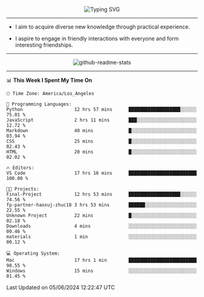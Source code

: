 <p align="center">
  <img src="https://readme-typing-svg.demolab.com?font=Fira+Code&weight=500&size=32&duration=2500&pause=1600&center=true&vCenter=true&random=false&width=1024&height=64&lines=Hi+there+%F0%9F%91%8B;I'm+delighted+you+could+make+it+here+%F0%9F%8E%89;I'm+Harry%2C+a+college+student+still+finding+my+way" alt="Typing SVG" />
</p>


---


- I aim to acquire diverse new knowledge through practical experience.

- I aspire to engage in friendly interactions with everyone and form interesting friendships.


---


<p align="center">
  <img src="https://github-readme-stats.vercel.app/api?username=Harry-Jing&show_icons=true" alt="github-readme-stats"/>
</p>


---

<!--START_SECTION:waka-->
📊 **This Week I Spent My Time On** 

```text
🕑︎ Time Zone: America/Los_Angeles

💬 Programming Languages: 
Python                   12 hrs 57 mins      ███████████████████░░░░░░   75.01 % 
JavaScript               2 hrs 11 mins       ███░░░░░░░░░░░░░░░░░░░░░░   12.72 % 
Markdown                 40 mins             █░░░░░░░░░░░░░░░░░░░░░░░░   03.94 % 
CSS                      25 mins             █░░░░░░░░░░░░░░░░░░░░░░░░   02.43 % 
HTML                     20 mins             █░░░░░░░░░░░░░░░░░░░░░░░░   02.02 % 

🔥 Editors: 
VS Code                  17 hrs 16 mins      █████████████████████████   100.00 % 

🐱‍💻 Projects: 
Final-Project            12 hrs 53 mins      ███████████████████░░░░░░   74.56 % 
fp-partner-haoxuj-zhuc18 3 hrs 53 mins       ██████░░░░░░░░░░░░░░░░░░░   22.55 % 
Unknown Project          22 mins             █░░░░░░░░░░░░░░░░░░░░░░░░   02.18 % 
Downloads                4 mins              ░░░░░░░░░░░░░░░░░░░░░░░░░   00.46 % 
materials                1 min               ░░░░░░░░░░░░░░░░░░░░░░░░░   00.12 % 

💻 Operating System: 
Mac                      17 hrs 1 min        █████████████████████████   98.55 % 
Windows                  15 mins             ░░░░░░░░░░░░░░░░░░░░░░░░░   01.45 % 
```


 Last Updated on 05/06/2024 12:22:47 UTC
<!--END_SECTION:waka-->
